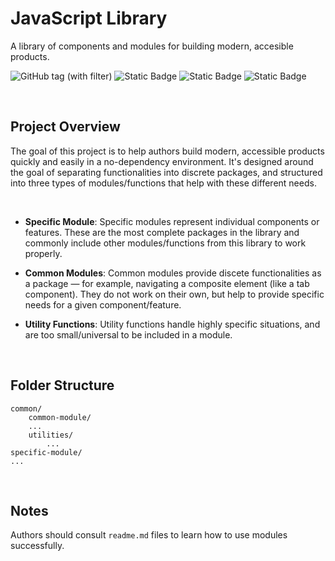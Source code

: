 # JavaScript Library
A library of components and modules for building modern, accesible products.

![GitHub tag (with filter)](https://img.shields.io/github/v/tag/njeleniauskas/java-script-library?color=27B17E)
![Static Badge](https://img.shields.io/badge/Language-JavaScript-%232C67BF)
![Static Badge](https://img.shields.io/badge/Format-Modules-%232C67BF)
![Static Badge](https://img.shields.io/badge/License-MIT-%232C67BF)


<br>


## Project Overview
The goal of this project is to help authors build modern, accessible products quickly and easily in a no-dependency environment. It's designed around the goal of separating functionalities into discrete packages, and structured into three types of modules/functions that help with these different needs.

<br>

- **Specific Module**:
Specific modules represent individual components or features. These are the most complete packages in the library and commonly include other modules/functions from this library to work properly.

- **Common Modules**:
Common modules provide discete functionalities as a package — for example, navigating a composite element (like a tab component). They do not work on their own, but help to provide specific needs for a given component/feature.

- **Utility Functions**:
Utility functions handle highly specific situations, and are too small/universal to be included in a module.

<br>

## Folder Structure
```
common/
	common-module/
	...
	utilities/
		...
specific-module/
...
```

<br>

## Notes
Authors should consult `readme.md` files to learn how to use modules successfully.